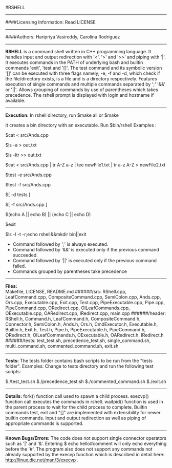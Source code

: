 #RSHELL
___
####Licensing Information: Read LICENSE
___
####Authors:
Haripriya Vasireddy, Carolina Rodriguez
___
**RSHELL** is a command shell written in C++ programming language. It handles input and output redirection with '<', '>' and '>>' and piping with '|'. It executes commands in the PATH of underlying bash and builtin commands 'exit', 'test and '[]'. The test command and its symbolic version '[]' can be executed with three flags namely, -e, -f and -d, which check if the file/directory exists, is a file and is a directory respectively. Features execution of single commands and multiple commands separated by ';'  '&&' or '||'. Allows grouping of commands by use of parentheses which takes precedence. The rshell prompt is displayed with login and hostname if available.
___
**Execution:** In rshell directory, run $make all or $make

It creates a bin directory with an executable. Run $bin/rshell
Examples :

$cat < src/Ands.cpp

$ls -a > out.txt

$ls -ltr >> out.txt

$cat < src/Ands.cpp | tr A-Z a-z | tee newFile1.txt | tr a-z A-Z > newFile2.txt

$test -e src/Ands.cpp

$test -f src/Ands.cpp

$[ -d tests ]

$[ -f src/Ands.cpp ]

$(echo A || echo B) || (echo C || echo D)

$exit

$ls -l -t -r;echo rshell&&mkdir bin||exit

- Command followed by ';' is always executed.
- Command followed by '&&' is executed only if the previous command succeeded.
- Command followed by '||' is executed only if the previous command failed.
- Commands grouped by parentheses take precedence

___
**Files:**  
Makefile, LICENSE, README.md
######/src:
RShell.cpp, LeafCommand.cpp, CompositeCommand.cpp, SemiColon.cpp, Ands.cpp, Ors.cpp, Executable.cpp, Exit.cpp, Test.cpp, PipeExecutable.cpp, Pipe.cpp, PipeCommand.cpp, ORedirect.cpp, OILeafCommands.cpp, OExecutable.cpp, OARedirect.cpp, IRedirect.cpp, main.cpp
######/header:  
RShell.h, Command.h, LeafCommand.h, CompositeCommand.h, Connector.h,  SemiColon.h, Ands.h, Ors.h, CmdExecutor.h, Executable.h, Builtin.h, Exit.h, Test.h, Pipe.h, PipeExecutable.h, PipeCommand.h, ORedirect.h, OILeafCommands.h, OExecutable.h, OARedirect.h, IRedirect.h 
######/tests:
test_test.sh, precedence_test.sh, single_command.sh, multi_command.sh, commented_command.sh, exit.sh
___

**Tests:**
The tests folder contains bash scripts to be run from the "tests folder". Examples:
Change to tests directory and run the following test scripts:

$./test_test.sh  $./precedence_test.sh  $./commented_command.sh  $./exit.sh
___
**Details:**
fork() function call used to spawn a child process. execvp() function call executes the commands in rshell. waitpid() function is used in the parent process to wait for the child process to complete. Builtin commands test, exit and "[]" are implemented with extensibility for newer builtin commands. Input and output redirection as well as piping of appropriate commands is supported.
___
**Known Bugs/Errors:**
The code does not support single connector operators such as '|' and '&'. Entering $ echo hello#comment will only echo everything before the '#'. The program also does not support any commands not already supported by the execvp function which is described in detail here: http://linux.die.net/man/3/execvp .


